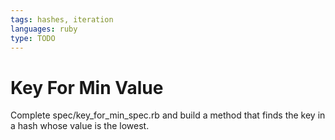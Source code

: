 ```yaml
---
tags: hashes, iteration
languages: ruby
type: TODO
---
```


# Key For Min Value

Complete spec/key_for_min_spec.rb and build a method that finds the key in a hash whose value is the lowest.

